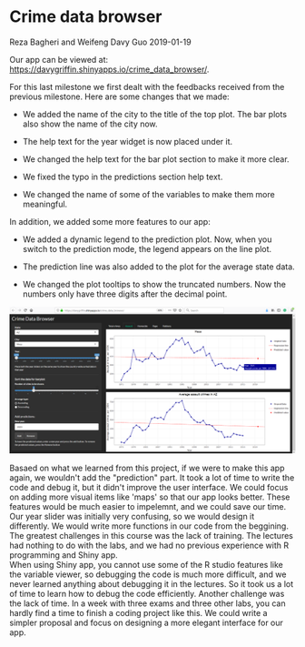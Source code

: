 Crime data browser
================
Reza Bagheri and Weifeng Davy Guo
2019-01-19

Our app can be viewed at: <https://davygriffin.shinyapps.io/crime_data_browser/>.

For this last milestone we first dealt with the feedbacks received from the previous milestone. Here are some changes that we made:

-   We added the name of the city to the title of the top plot. The bar plots also show the name of the city now.

-   The help text for the year widget is now placed under it.

-   We changed the help text for the bar plot section to make it more clear.

-   We fixed the typo in the  predictions section help text. 

-   We changed the name of some of the variables to make them more meaningful.

In addition, we added some more features to our app:

-   We added a dynamic legend to the prediction plot. Now, when you switch to the prediction mode, the legend appears on the line plot.

-   The prediction line was also added to the plot for the average state data.

-   We changed the plot tooltips to show the truncated numbers. Now the numbers only have three digits after the decimal point.

<img src ="../img/pic22.png">

Basaed on what we learned from this project, if we were to make this app again, we wouldn't add the "prediction" part. It took a lot of time to write the code and debug it, but it didn't improve the user interface. We could focus on adding more visual items like 'maps' so that our app looks better. These features would be much easier to impelemnt, and we could save our time. 
Our year slider was initially very confusing, so we would design it differently. We would write more functions in our code from the beggining. <br>
The greatest challenges in this course was the lack of training. The lectures had nothing to do with the labs, and we had no previous experience with R programming and Shiny app. <br>
When using Shiny app, you cannot use some of the R studio features like the variable viewer, so debugging the code is much more difficult, and we never learned anything about debugging it in the lectures. So it took us a lot of time to learn how to debug the code efficiently. Another challenge was the lack of time. In a week with three exams and three other labs, you can hardly find a time to finish a coding project like this. We could write a simpler proposal and focus on designing a more elegant interface for our app.  
